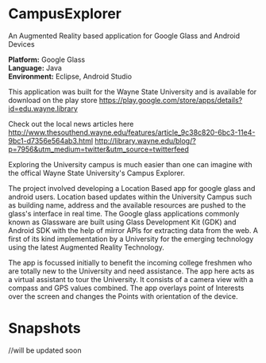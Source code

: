 # CampusExplorer


An Augmented Reality based application for Google Glass and Android Devices

**Platform:** Google Glass
<br />
**Language:** Java
<br />
**Environment:** Eclipse, Android Studio

This application was built for the Wayne State University and is available for download on the play store
https://play.google.com/store/apps/details?id=edu.wayne.library

Check out the local news articles here                                                                            
http://www.thesouthend.wayne.edu/features/article_9c38c820-6bc3-11e4-9bc1-d7356e564ab3.html
http://library.wayne.edu/blog/?p=7956&utm_medium=twitter&utm_source=twitterfeed

Exploring the University campus is much easier than one can imagine with the offical Wayne State University's Campus Explorer.

The project involved developing a Location Based app for google glass and android users.  Location based updates within the University Campus such as building name, address and the available resources are pushed to the glass's interface in real time. The Google glass applications commonly known as Glassware are built using Glass Development Kit (GDK) and Android SDK with the help of mirror APIs for extracting data from the web. A first of its kind implementation by a University for the emerging technology using the latest Augmented Reality Technology.

The app is focussed initially to benefit the incoming college freshmen who are totally new to the University and need assistance. The app here acts as a virtual assistant to tour the University. It consists of a camera view with a compass and GPS values combined. The app overlays point of Interests over the screen and changes the Points with orientation of the device. 

Snapshots
==========

//will be updated soon


